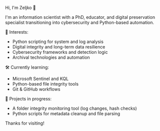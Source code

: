 Hi, I'm Zeljko 👋

I'm an information scientist with a PhD, educator, and digital preservation specialist transitioning into cybersecurity and Python-based automation.

🧠 Interests:
- Python scripting for system and log analysis  
- Digital integrity and long-term data resilience  
- Cybersecurity frameworks and detection logic  
- Archival technologies and automation

🛠 Currently learning:
- Microsoft Sentinel and KQL  
- Python-based file integrity tools  
- Git & GitHub workflows

🚀 Projects in progress:
- A folder integrity monitoring tool (log changes, hash checks)  
- Python scripts for metadata cleanup and file parsing

Thanks for visiting!
